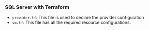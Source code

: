 ### SQL Server with Terraform

-  `provider.tf`: This file is used to declare the provider configuration
-  `vm.tf`: This file has all the required resource configurations. 
